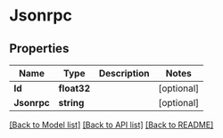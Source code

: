 # Jsonrpc

## Properties

Name | Type | Description | Notes
------------ | ------------- | ------------- | -------------
**Id** | **float32** |  | [optional] 
**Jsonrpc** | **string** |  | [optional] 

[[Back to Model list]](../README.md#documentation-for-models) [[Back to API list]](../README.md#documentation-for-api-endpoints) [[Back to README]](../README.md)


